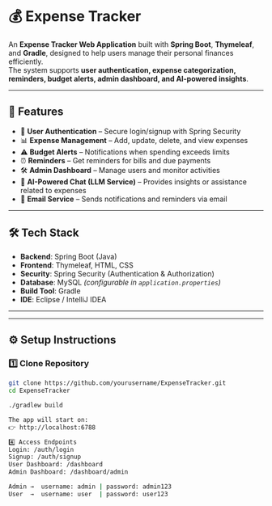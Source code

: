 # 💰 Expense Tracker  

An **Expense Tracker Web Application** built with **Spring Boot**, **Thymeleaf**, and **Gradle**, designed to help users manage their personal finances efficiently.  
The system supports **user authentication, expense categorization, reminders, budget alerts, admin dashboard, and AI-powered insights**.

---

## 🚀 Features  
- 🔐 **User Authentication** – Secure login/signup with Spring Security  
- 📊 **Expense Management** – Add, update, delete, and view expenses  
- ⚠️ **Budget Alerts** – Notifications when spending exceeds limits  
- ⏰ **Reminders** – Get reminders for bills and due payments  
- 🛠 **Admin Dashboard** – Manage users and monitor activities  
- 🤖 **AI-Powered Chat (LLM Service)** – Provides insights or assistance related to expenses  
- 📧 **Email Service** – Sends notifications and reminders via email  

---

## 🛠 Tech Stack  
- **Backend**: Spring Boot (Java)  
- **Frontend**: Thymeleaf, HTML, CSS  
- **Security**: Spring Security (Authentication & Authorization)  
- **Database**: MySQL *(configurable in `application.properties`)*  
- **Build Tool**: Gradle  
- **IDE**: Eclipse / IntelliJ IDEA  

---


---

## ⚙️ Setup Instructions  

### 1️⃣ Clone Repository  
```bash
git clone https://github.com/yourusername/ExpenseTracker.git
cd ExpenseTracker

./gradlew build

The app will start on:
👉 http://localhost:6788

4️⃣ Access Endpoints
Login: /auth/login
Signup: /auth/signup
User Dashboard: /dashboard
Admin Dashboard: /dashboard/admin

Admin →  username: admin | password: admin123  
User  →  username: user  | password: user123
